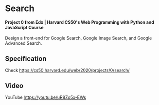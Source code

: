 # Search

#### Project 0 from Edx | Harvard CS50's Web Programming with Python and JavaScript Course

Design a front-end for Google Search, Google Image Search, and Google Advanced Search.

## Specification
Check https://cs50.harvard.edu/web/2020/projects/0/search/

## Video
YouTube https://youtu.be/uR8Zo5x-EWs
